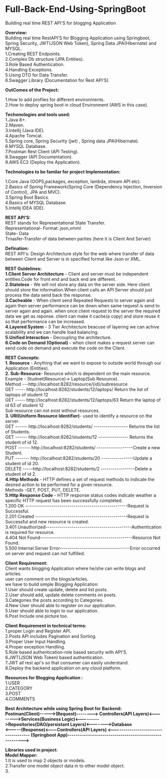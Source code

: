 # Full-Back-End-Using-SpringBoot <br/>
Building real time REST API'S for blogging  Application<br/>

**Overview:**<br/>
Building real time RestAPI'S for Blogging Application using Springboot, Spring Security, JWT(JSON Web Token), Spring Data JPA(Hibernate) and MYSQL.<br/>
1.Creating REST Endpoints.<br/>
2.Complex Db structure (JPA Entities).<br/>
3.Role Based Authentication.<br/>
4.Handling Exceptions.<br/>
5.Using DTO for Data Transfer.<br/>
6.Swagger Library (Documentation  for Rest API'S).<br/>

**OutComes of the Project:**<br/>

1.How to add profiles for different environments.<br/>
2.How to deploy spring boot in  cloud Environment (AWS in this case).<br/>

**Techonologies and tools used:**<br/>
1.Java 8+.<br/>
2.Maven.<br/>
3.Intellij (Java IDE).<br/>
4.Apache Tomcat.<br/>
5.Spring core, Spring Security (jwt) , Spring data JPA(Hibernate).<br/>
6.MYSQL Database.<br/>
7.Postman Rest Client (API Testing).<br/>
8.Swagger (API Documentation).<br/>
9.AWS EC2 (Deploy the Application).<br/>

**Technologies to be familar for project Implementation:**<br/>

1.Core Java (OOPS,packages, exception, lambda, stream API etc).<br/>
2.Basics of Spring Framework(Spring Core (Dependency Injection, Inversion of Control), JPA and MVC).<br/>
3.Spring Boot Basics.<br/>
4.Basics of MYSQL Database.<br/>
5.Intellij IDEA (IDE).<br/>

**REST API'S:**<br/>
REST stands for Representational State Transfer.<br/>
Representational- Format: json,xmml<br/>
State- Data<br/>
Trnasfer-Transfer of data between parties (here it is Client And Server)<br/>

**Defination:**<br/>
REST API's: Design Architecture style for the web where transfer of data between Client and Server  is in specified format like Json or XML.<br/>

**REST Guidelines:**<br/>
**1.Client Server Architecture** - Client and server must be independent entities.Code for front end and back end are different.<br/>
**2.Stateless** - We will not store any data on the server side. Here client should store the information.When client calls an API Server should just process the data send back the response.<br/>
**3.Cacheable** - When client send Repeated Requests to server again and again then server performance can be down.when same request is send to server again and again.
when once client request to the server the required data we get as reponse. client can make it cache(a copy) and store  reuse it so that performance can be increased.<br/>
**4.Layered System** - 3 Tier Architecture beacuse of layering we can achive scalability and we can handle load balancing.<br/>
**5.Unified Interaction** - Decoupling the architecture.<br/>
**6.Code on Demand (Optional)** - when client makes a request server can  send code on demand and execute the code on the Client.<br/>

**REST Concepts:**<br/>
**1. Resource** - Anything that we want to expose to outside world through our Application (Entities).<br/>
**2. Sub-Resource**- Resource which is dependent on the main resource. Example - Studnet(Resource)-> Laptop(Sub Resource).<br/>
  Method ---http://localhost:8282/resource/{id}/subresource<br/>
  GET ----- http://localhost:8282/students/12/laptops/   Return the list of laptops of student 12<br/>
  GET ----- http://localhost:8282/students/12/laptops/63 Return the laptop of id 63 of student 12<br/>
  Sub resource can not exist without resources.<br/>
**3. URI(Uniform Resource Identifier)**- used to identify a resource on the server.<br/>
    GET  ------ http://localhost:8282/students/ ----------------- Returns the list of Students.<br/>
    GET  ------ http://localhost:8282/students/12 --------------- Returns the student of id 12.<br/>
    POST ------ http://localhost:8282/students/ ------------------Create a new Student.<br/>
    PUT ------- http://localhost:8282/students/20 ----------------Update a student of id 20.<br/>
    DELETE -----http://localhost:8282/students/2 -----------------Delete a student of id 2.<br/>
**4.Http Methods** - HTTP defines a set of request methods to indicate the desired action to be performed for a given resource.<br/>
 Methods -GET, POST, PUT, DELETE. <br/>
**5.Http Response Code** - HTTP response status codes indicate weather a specific HTTP request has been successfully completed.<br/>
1.200 OK ---------------------------------------------------Request is Successful.<br/>
2.201 Created ----------------------------------------------Request is Successful and new resource is created.<br/>
3.401 Unauthorized-------------------------------------------Authentication is required for resource.<br/>
4.404 Not Found----------------------------------------------Resource Not Found.<br/>
5.500 Internal Server Error-----------------------------------Error occurred on server and request can not fulfilled.<br/>

**Client Requirement:**<br/>
Client wants blogging Application where he/she can write blogs and articles.<br/>
user can comment on the blogs/articles.<br/>
we have to build simple Blogging Application:<br/>
1.User should create update, delete and list posts.<br/>
2.User should  add, update delete comments on posts.<br/>
3.Categories the posts according to Categories.<br/>
4.New User should able to register on our application.<br/>
5.User should able to login to our application.<br/>
6.Post Include one picture too.<br/>

**Client Requirement in technical terms:**<br/>
1.proper Login and Register API.<br/>
2.Posts API includes Pagination and Sorting.<br/>
3.Proper User Input Handling.<br/>
4.Proper exception Handling.<br/>
5.Role based authentication-role based security with API'S.<br/>
6.JWT(JSON Web Token) based authentication.<br/>
7.JWT all rest api's so that consumer can easily understand.<br/>
8.Deploy the backend application on any cloud platform.<br/>

**Resources for Blogging Application :** <br/>
1.USER<br/>
2.CATEGORY<br/>
3.POST<br/>
4.COMMENTS<br/>

**Best Architecture while using Spring Boot for Backend:**<br/>
**Postman(Client)----->(Request)--------> Controllers(API Layers)<-------->Services(Business Logic)<--------->Repositories(DAO/persistant Layers)<------->Database<br/>
  <-----(Response)<---Controllers(API Layers)     <------------------------------------ (Springboot App)-------------------------------------------------------><br/>**

**Libraries used in project**:<br/>
**Model Mapper:**<br/>
1.It is used to map 2 objects or models.<br/>
2.Transfer one  model object data  in to other model object.<br/>
3.


     














